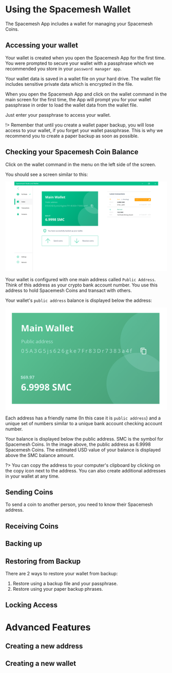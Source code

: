 # Using the Spacemesh Wallet

The Spacemesh App includes a wallet for managing your Spacemesh Coins.

## Accessing your wallet
Your wallet is created when you open the Spacemesh App for the first time. You were prompted to secure your wallet with a passphrase which we recommended you store in your `password manager app`.

Your wallet data is saved in a wallet file on your hard drive. The wallet file includes sensitive private data which is encrypted in the file.

When you open the Spacemesh App and click on the wallet command in the main screen for the first time, the App will prompt you for your wallet passphrase in order to load the wallet data from the wallet file.

Just enter your passphrase to access your wallet.

!> Remember that until you create a wallet paper backup, you will lose access to your wallet, if you forget your wallet passphrase.
This is why we recommend you to create a paper backup as soon as possible.

## Checking your Spacemesh Coin Balance

Click on the wallet command in the menu on the left side of the screen.

You should see a screen similar to this:

![](images/main_wallet.png)

Your wallet is configured with one main address called `Public Address`. Think of this address as your crypto bank account number. You use this address to hold Spacemesh Coins and transact with others.

Your wallet's `public address` balance is displayed below the address:

![](images/wallet.png)

Each address has a friendly name (In this case it is `public address`) and a unique set of numbers similar to a unique bank account checking account number.

Your balance is displayed below the public address. SMC is the symbol for Spacemesh Coins. In the image above, the public address as 6.9998 Spacemesh Coins. The estimated USD value of your balance is displayed above the SMC balance amount.

?> You can copy the address to your computer's clipboard by clicking on the copy icon next to the address. You can also create additional addresses in your wallet at any time.

## Sending Coins
To send a coin to another person, you need to know their Spacemesh address.

## Receiving Coins

## Backing up

## Restoring from Backup
There are 2 ways to restore your wallet from backup:
1. Restore using a backup file and your passphrase.
2. Restore using your paper backup phrases.


## Locking Access

# Advanced Features

## Creating a new address

## Creating a new wallet
